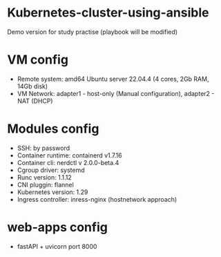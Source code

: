 # Kubernetes-cluster-using-ansible
Demo version for study practise (playbook will be modified)
# VM config
- Remote system: amd64 Ubuntu server 22.04.4 (4 cores, 2Gb RAM, 14Gb disk)
- VM Network: adapter1 - host-only (Manual configuration), adapter2 - NAT (DHCP)

# Modules config
- SSH: by password
- Container runtime: containerd v1.7.16
- Container cli: nerdctl v 2.0.0-beta.4
- Cgroup driver: systemd
- Runc version: 1.1.12
- CNI pluggin: flannel
- Kubernetes version: 1.29
- Ingress controller: inress-nginx (hostnetwork approach)

# web-apps config
- fastAPI + uvicorn port 8000
